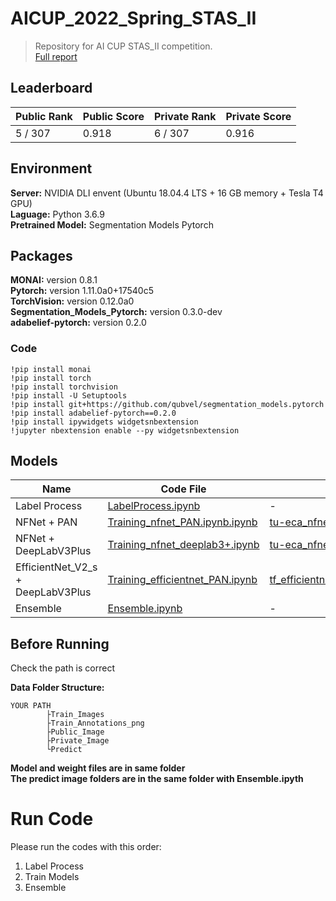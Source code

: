 # AICUP_2022_Spring_STAS_II
>Repository for AI CUP STAS_II competition.  
>[Full report](https://github.com/nicochang18/AICUP_2022_Spring_STAS_II/blob/main/2022AI%20CUP_report.pdf)

## Leaderboard
|Public Rank|Public Score|Private Rank|Private Score|
|--|--|--|--|
|5 / 307|0.918|6 / 307|0.916|

## Environment
**Server:** NVIDIA DLI envent (Ubuntu 18.04.4 LTS + 16 GB memory + Tesla T4 GPU)  
**Laguage:** Python 3.6.9  
**Pretrained Model:** Segmentation Models Pytorch

## Packages
**MONAI:** version 0.8.1  
**Pytorch:** version 1.11.0a0+17540c5  
**TorchVision:** version 0.12.0a0  
**Segmentation_Models_Pytorch:** version 0.3.0-dev  
**adabelief-pytorch:** version 0.2.0  

### Code
```
!pip install monai
!pip install torch
!pip install torchvision
!pip install -U Setuptools
!pip install git+https://github.com/qubvel/segmentation_models.pytorch
!pip install adabelief-pytorch==0.2.0
!pip install ipywidgets widgetsnbextension
!jupyter nbextension enable --py widgetsnbextension
```

## Models
Name|Code File|Weight File|Result|
--|--|--|--|
Label Process|[LabelProcess.ipynb](https://github.com/nicochang18/AICUP_STAS_II/blob/9e0fdd11a78758a489932799ccf34c7ce162c49d/LabelProcess.ipynb)|-|-|
NFNet + PAN|[Training_nfnet_PAN.ipynb.ipynb](https://github.com/nicochang18/AICUP_STAS_II/blob/9e0fdd11a78758a489932799ccf34c7ce162c49d/Training_nfnet_PAN.ipynb)|[tu-eca_nfnet_l1_PAN.pth](https://drive.google.com/file/d/1B-a1_T84N81yglrP_BE-Bd7papf6jfFZ/view?usp=sharing)|-|
NFNet + DeepLabV3Plus|[Training_nfnet_deeplab3+.ipynb](https://github.com/nicochang18/AICUP_STAS_II/blob/9e0fdd11a78758a489932799ccf34c7ce162c49d/Training_nfnet_deeplab3+.ipynb)|[tu-eca_nfnet_l1_DeepLabV3Plus.pth](https://drive.google.com/file/d/18Dg7QImO0dZzj7G13rREsL4mrXWfqN7L/view?usp=sharing)|-|
EfficientNet_V2_s + DeepLabV3Plus|[Training_efficientnet_PAN.ipynb](https://github.com/nicochang18/AICUP_STAS_II/blob/c60273d1b103c1cba6357babac48d8f02ea2be8f/Training_efficientnet_PAN.ipynb)|[tf_efficientnetv2_s_in21ft1k_PAN.pth](https://drive.google.com/file/d/1kWN7jx7_BrWMRYlOaTHHEEfYf_xLLNZb/view?usp=sharing)|-|
Ensemble|[Ensemble.ipynb](https://github.com/nicochang18/AICUP_STAS_II/blob/df05d434dec3ce15f7e252d151a143f9a063531b/Ensemble.ipynb)|-|[Result](https://github.com/nicochang18/AICUP_STAS_II/blob/051a60e569a6c78d1593adf3da637a1923ad56b1/Ensemble_Result.zip)|

## Before Running
Check the path is correct 

**Data Folder Structure:**  
```
YOUR PATH  
        ├Train_Images  
        ├Train_Annotations_png  
        ├Public_Image  
        ├Private_Image  
        └Predict  
```
**Model and weight files are in same folder**  
**The predict image folders are in the same folder with Ensemble.ipyth**  

# Run Code
Please run the codes with this order:
1. Label Process
2. Train Models
3. Ensemble
